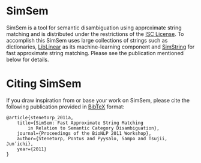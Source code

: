 # SimSem #

SimSem is a tool for semantic disambiguation using approximate string matching
and is distributed under the restrictions of the
[ISC License](http://www.opensource.org/licenses/isc-license.txt).
To accomplish this SimSem uses large collections of strings such as
dictionaries, [LibLinear](http://www.csie.ntu.edu.tw/~cjlin/liblinear/) as its
machine-learning component and
[SimString](http://www.chokkan.org/software/simstring/index.html.en) for fast
approximate string matching. Please see the publication mentioned below for
details.

# Citing SimSem #

If you draw inspiration from or base your work on SimSem, please cite the
following publication provided in
[BibTeX](http://en.wikipedia.org/wiki/BibTeX) format:

    @article{stenetorp_2011a,
        title={SimSem: Fast Approximate String Matching
            in Relation to Semantic Category Disambiguation},
        journal={Proceedings of the BioNLP 2011 Workshop},
        author={Stenetorp, Pontus and Pyysalo, Sampo and Tsujii, Jun’ichi},
        year={2011}
    }
